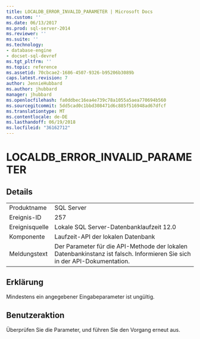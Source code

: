 ```yaml
---
title: LOCALDB_ERROR_INVALID_PARAMETER | Microsoft Docs
ms.custom: ''
ms.date: 06/13/2017
ms.prod: sql-server-2014
ms.reviewer: ''
ms.suite: ''
ms.technology:
- database-engine
- docset-sql-devref
ms.tgt_pltfrm: ''
ms.topic: reference
ms.assetid: 70cbcae2-1686-4507-9326-b95206b3089b
caps.latest.revision: 7
author: JennieHubbard
ms.author: jhubbard
manager: jhubbard
ms.openlocfilehash: fa0ddbec16ea4e739c78a1055a5aea770694b560
ms.sourcegitcommit: 5dd5cad0c1bbd308471d6c885f516948ad67dfcf
ms.translationtype: MT
ms.contentlocale: de-DE
ms.lasthandoff: 06/19/2018
ms.locfileid: "36162712"
---
```

# <a name="localdberrorinvalidparameter"></a>LOCALDB_ERROR_INVALID_PARAMETER
    
## <a name="details"></a>Details  
  
|||  
|-|-|  
|Produktname|SQL Server|  
|Ereignis-ID|257|  
|Ereignisquelle|Lokale SQL Server-Datenbanklaufzeit 12.0|  
|Komponente|Laufzeit-API der lokalen Datenbank|  
|Meldungstext|Der Parameter für die API-Methode der lokalen Datenbankinstanz ist falsch. Informieren Sie sich in der API-Dokumentation.|  
  
## <a name="explanation"></a>Erklärung  
 Mindestens ein angegebener Eingabeparameter ist ungültig.  
  
## <a name="user-action"></a>Benutzeraktion  
 Überprüfen Sie die Parameter, und führen Sie den Vorgang erneut aus.  
  
  
